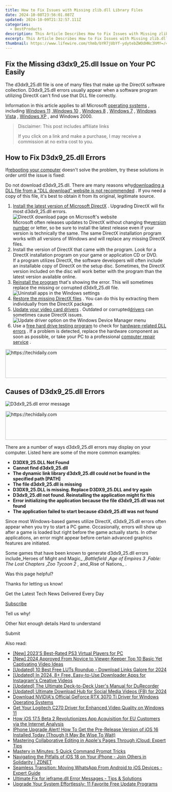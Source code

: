 ```yaml
---
title: How to Fix Issues with Missing zlib.dll Library Files
date: 2024-10-08T23:56:01.087Z
updated: 2024-10-09T21:32:57.111Z
categories:
  - BestProducts
description: This Article Describes How to Fix Issues with Missing zlib.dll Library Files
excerpt: This Article Describes How to Fix Issues with Missing zlib.dll Library Files
thumbnail: https://www.lifewire.com/thmb/bYR7jUbYf-ydytebZWOdHNc3hMY=/400x300/filters:no_upscale():max_bytes(150000):strip_icc():format(webp)/zlib-dll-error-message-e67d4707c8964b5db94effe8129edb65.png
---
```


## Fix the Missing d3dx9_25.dll Issue on Your PC Easily
 The d3dx9\_25.dll file is one of many files that make up the DirectX software collection. D3dx9\_25.dll errors usually appear when a software program utilizing DirectX can't find use that DLL file correctly.

 Information in this article applies to all Microsoft [operating systems](https://www.lifewire.com/operating-systems-2625912) , including [Windows 11](https://www.lifewire.com/windows-11-5188930) ,[Windows 10](https://www.lifewire.com/windows-10-2626217) , [Windows 8](https://www.lifewire.com/windows-8-2626235) , [Windows 7](https://www.lifewire.com/windows-7-2626265) , [Windows Vista](https://www.lifewire.com/windows-vista-2626311) , [Windows XP](https://www.lifewire.com/windows-xp-2626354) , and Windows 2000.

>  Disclaimer: This post includes affiliate links
>
>  If you click on a link and make a purchase, I may receive a commission at no extra cost to you.
>

## How to Fix D3dx9\_25.dll Errors

 If[rebooting your computer](https://www.lifewire.com/how-to-reboot-a-computer-2624568) doesn't solve the problem, try these solutions in order until the issue is fixed:

 Do not download d3dx9\_25.dll. There are many reasons why[downloading a DLL file from a "DLL download" website is not recommended](https://www.lifewire.com/important-reasons-not-to-download-dll-files-2624455) . If you need a copy of this file, it's best to obtain it from its original, legitimate source.

1. [Install the latest version of Microsoft DirectX](https://www.lifewire.com/how-to-download-install-directx-2624489) . Upgrading DirectX will fix most d3dx9\_25.dll errors.  
![DirectX download page on Microsoft's website](https://www.lifewire.com/thmb/Vjo1C3LC3FQCKtRxOu0VME3mbzs=/1500x0/filters:no_upscale():max_bytes(150000):strip_icc():format(webp)/001_fix-d3dx9-25-dll-not-found-or-missing-errors-2623270-8432b81f362e460a95c8b59dce23eae9.jpg)  
 Microsoft often releases updates to DirectX without changing the[version number](https://www.lifewire.com/version-number-2626043) or letter, so be sure to install the latest release even if your version is technically the same. The same DirectX installation program works with all versions of Windows and will replace any missing DirectX files.
2. Install the version of DirectX that came with the program. Look for a DirectX installation program on your game or application CD or DVD.  
 If a program utilizes DirectX, the software developers will often include an installable copy of DirectX on the setup disc. Sometimes, the DirectX version included on the disc will work better with the program than the latest version available online.
3. [Reinstall the program](https://www.lifewire.com/what-is-the-proper-way-to-reinstall-a-software-program-2624478) that's showing the error. This will sometimes replace the missing or corrupted d3dx9\_25.dll file.  
![Uninstall apps in the Windows settings](https://www.lifewire.com/thmb/Pg9CEirWQ4FlHkbSfROHbh0olUY=/1500x0/filters:no_upscale():max_bytes(150000):strip_icc():format(webp)/003_fix-d3dx9-25-dll-not-found-or-missing-errors-2623270-00161881ea924f7dae33afcb1ad7d468.jpg)
4. [Restore the missing DirectX files](https://www.lifewire.com/how-to-restore-a-missing-directx-dll-file-2624516) . You can do this by extracting them individually from the DirectX package.
5. [Update your video card drivers](https://www.lifewire.com/how-to-update-drivers-in-windows-2619214) . Outdated or corrupted[drivers](https://www.lifewire.com/what-is-a-device-driver-2625796) can sometimes cause DirectX issues.  
![Update driver option on the Windows Device Manager menu](https://www.lifewire.com/thmb/-oyKYAq8sXdsMC1KcKO7VpcPEQ8=/1500x0/filters:no_upscale():max_bytes(150000):strip_icc():format(webp)/005_fix-d3dx9-25-dll-not-found-or-missing-errors-2623270-a5d117505a23436fbf5b2b2396d2eceb.jpg)
6. Use a [free hard drive testing program](https://www.lifewire.com/free-hard-drive-testing-programs-2626183) to check for [hardware-related DLL errors](https://www.lifewire.com/fix-a-dll-issue-caused-by-a-hardware-problem-2624493) . If a problem is detected, replace the hardware component as soon as possible, or take your PC to a professional [computer repair service](https://www.lifewire.com/how-do-i-get-my-computer-fixed-2625167) .

<!-- affiliate ads begin -->
<a href="https://appsumo.8odi.net/c/5597632/2049390/7443" target="_top" id="2049390">
  <img src="//a.impactradius-go.com/display-ad/7443-2049390" border="0" alt="https://techidaily.com" width="728" height="90"/>
</a>
<img height="0" width="0" src="https://appsumo.8odi.net/i/5597632/2049390/7443" style="position:absolute;visibility:hidden;" border="0" />
<!-- affiliate ads end -->

## Causes of D3dx9\_25.dll Errors

![D3dx9_25.dll error message](https://www.lifewire.com/thmb/6rLnWyrl7fXcp8K8ll1943OwsFA=/1500x0/filters:no_upscale():max_bytes(150000):strip_icc():format(webp)/d3dx9-25-dll-error-message-af54eccac4e2466db9d89af3684604ee.png)

<!-- affiliate ads begin -->
<a href="https://coinrule.sjv.io/c/5597632/1958378/18409" target="_top" id="1958378">
  <img src="//a.impactradius-go.com/display-ad/18409-1958378" border="0" alt="https://techidaily.com" width="728" height="90"/>
</a>
<img height="0" width="0" src="https://coinrule.sjv.io/i/5597632/1958378/18409" style="position:absolute;visibility:hidden;" border="0" />
<!-- affiliate ads end -->

 There are a number of ways d3dx9\_25.dll errors may display on your computer. Listed here are some of the more common examples:

* **D3DX9\_25.DLL Not Found**
* **Cannot find d3dx9\_25.dll**
* **The dynamic link library d3dx9\_25.dll could not be found in the specified path \[PATH\]**
* **The file d3dx9\_25.dll is missing**
* **D3DX9\_25.DLL is missing. Replace D3DX9\_25.DLL and try again**
* **D3dx9\_25.dll not found. Reinstalling the application might fix this**
* **Error initializing the application because the file d3dx9\_25.dll was not found**
* **The application failed to start because d3dx9\_25.dll was not found**

 Since most Windows-based games utilize DirectX, d3dx9\_25.dll errors often appear when you try to start a PC game. Occasionally, errors will show up after a game is loaded but right before the game actually starts. In other applications, an error might appear before certain advanced graphics features are initiated.

 Some games that have been known to generate d3dx9\_25.dll errors include_Heroes of Might and Magic_ ,_Battlefield_ ,_Age of Empires 3_ ,_Fable: The Lost Chapters_ ,_Zoo Tycoon 2_ , and_Rise of Nations_ .

Was this page helpful?

Thanks for letting us know!

 Get the Latest Tech News Delivered Every Day

[Subscribe](https://www.lifewire.com/#)

Tell us why!

 Other  Not enough details  Hard to understand

 Submit

<ins class="adsbygoogle"
     style="display:block"
     data-ad-format="autorelaxed"
     data-ad-client="ca-pub-7571918770474297"
     data-ad-slot="1223367746"></ins>

<ins class="adsbygoogle"
     style="display:block"
     data-ad-client="ca-pub-7571918770474297"
     data-ad-slot="8358498916"
     data-ad-format="auto"
     data-full-width-responsive="true"></ins>

<span class="atpl-alsoreadstyle">Also read:</span>
<div><ul>
<li><a href="https://screen-sharing-recording.techidaily.com/new-2023s-best-rated-ps3-virtual-players-for-pc/"><u>[New] 2023'S Best-Rated PS3 Virtual Players for PC</u></a></li>
<li><a href="https://eaxpv-info.techidaily.com/new-2024-approved-from-novice-to-viewer-keeper-top-10-basic-yet-captivating-video-ideas/"><u>[New] 2024 Approved From Novice to Viewer-Keeper Top 10 Basic Yet Captivating Video Ideas</u></a></li>
<li><a href="https://fox-boxes.techidaily.com/updated-10-best-free-luts-roundup-download-links-galore-for-2024/"><u>[Updated] 10 Best Free LUTs Roundup - Download Links Galore for 2024</u></a></li>
<li><a href="https://instagram-video-recordings.techidaily.com/updated-in-2024-8plus-free-easy-to-use-downloader-apps-for-instagrams-creative-videos/"><u>[Updated] In 2024, 8+ Free, Easy-to-Use Downloader Apps for Instagram's Creative Videos</u></a></li>
<li><a href="https://visual-screen-recording.techidaily.com/updated-the-ultimate-deck-to-deck-users-manual-for-durecorder/"><u>[Updated] The Ultimate Deck-to-Deck User's Manual for DuRecorder</u></a></li>
<li><a href="https://facebook-video-recording.techidaily.com/updated-ultimate-download-hub-for-social-media-videos-fb-for-2024/"><u>[Updated] Ultimate Download Hub for Social Media Videos (FB) for 2024</u></a></li>
<li><a href="https://win-dash.techidaily.com/download-nvidias-official-geforce-rtx-3070-ti-driver-for-windows-operating-systems/"><u>Download NVIDIA's Official GeForce RTX 3070 Ti Driver for Windows Operating Systems</u></a></li>
<li><a href="https://win-amazing.techidaily.com/get-your-logitech-c270-driver-for-enhanced-video-quality-on-windows-11/"><u>Get Your Logitech C270 Driver for Enhanced Video Quality on Windows 11</u></a></li>
<li><a href="https://techtrends.techidaily.com/how-ios-175-beta-2-revolutionizes-app-acquisition-for-eu-customers-via-the-internet-analysis/"><u>How iOS 17.5 Beta 2 Revolutionizes App Acquisition for EU Customers via the Internet Analysis</u></a></li>
<li><a href="https://techtrends.techidaily.com/iphone-upgrade-alert-how-to-get-the-pre-release-version-of-ios-16-installed-today-though-it-may-be-wise-to-wait/"><u>IPhone Upgrade Alert! How To Get the Pre-Release Version of iOS 16 Installed Today (Though It May Be Wise To Wait)</u></a></li>
<li><a href="https://techtrends.techidaily.com/mastering-collaborative-editing-in-apples-pages-through-icloud-expert-tips/"><u>Mastering Collaborative Editing in Apple's Pages Through iCloud: Expert Tips</u></a></li>
<li><a href="https://win11-tips.techidaily.com/mastery-in-minutes-5-quick-command-prompt-tricks/"><u>Mastery in Minutes: 5 Quick Command Prompt Tricks</u></a></li>
<li><a href="https://techtrends.techidaily.com/navigating-the-pitfalls-of-ios-18-on-your-iphone-join-others-in-solidarity-zdnet/"><u>Navigating the Pitfalls of iOS 18 on Your iPhone - Join Others in Solidarity | ZDNET</u></a></li>
<li><a href="https://techtrends.techidaily.com/seamless-transition-moving-whatsapp-from-android-to-ios-devices-expert-guide/"><u>Seamless Transition: Moving WhatsApp From Android to iOS Devices - Expert Guide</u></a></li>
<li><a href="https://techtrends.techidaily.com/ultimate-fix-for-ieframedll-error-messages-tips-and-solutions/"><u>Ultimate Fix for ieframe.dll Error Messages - Tips & Solutions</u></a></li>
<li><a href="https://techtrends.techidaily.com/upgrade-your-system-effortlessly-11-favorite-free-update-programs/"><u>Upgrade Your System Effortlessly: 11 Favorite Free Update Programs</u></a></li>
</ul></div>

